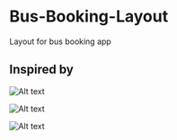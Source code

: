 # Bus-Booking-Layout
Layout for bus booking app 


## Inspired by

![Alt text](https://github.com/hiteshsahu/Bus-Booking-Layout/blob/master/BusBooking/BusBooking/art/5BAu1.png "Demo")

![Alt text](https://github.com/hiteshsahu/Bus-Booking-Layout/blob/master/BusBooking/BusBooking/art/G1b7c.png "Demo1")

![Alt text](https://github.com/hiteshsahu/Bus-Booking-Layout/blob/master/BusBooking/BusBooking/art/YKbNW.png "Demo2")







